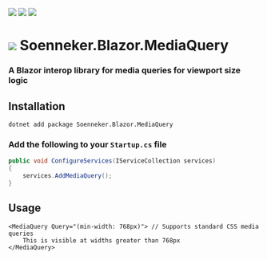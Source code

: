 [![](https://img.shields.io/nuget/v/soenneker.blazor.mediaquery.svg?style=for-the-badge)](https://www.nuget.org/packages/soenneker.blazor.mediaquery/)
[![](https://img.shields.io/github/actions/workflow/status/soenneker/soenneker.blazor.mediaquery/publish-package.yml?style=for-the-badge)](https://github.com/soenneker/soenneker.blazor.mediaquery/actions/workflows/publish-package.yml)
[![](https://img.shields.io/nuget/dt/soenneker.blazor.mediaquery.svg?style=for-the-badge)](https://www.nuget.org/packages/soenneker.blazor.mediaquery/)

# ![](https://user-images.githubusercontent.com/4441470/224455560-91ed3ee7-f510-4041-a8d2-3fc093025112.png) Soenneker.Blazor.MediaQuery
### A Blazor interop library for media queries for viewport size logic

## Installation

```
dotnet add package Soenneker.Blazor.MediaQuery
```

### Add the following to your `Startup.cs` file

```csharp
public void ConfigureServices(IServiceCollection services)
{
    services.AddMediaQuery();
}
```

## Usage

```razor
<MediaQuery Query="(min-width: 768px)"> // Supports standard CSS media queries
    This is visible at widths greater than 768px
</MediaQuery>
```